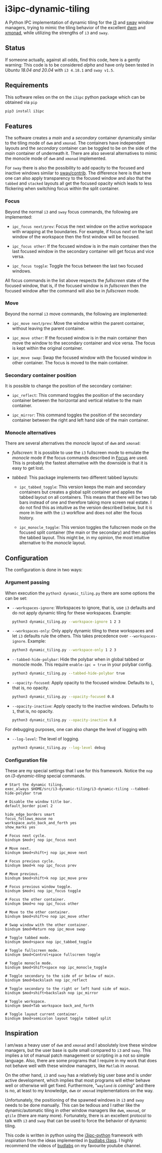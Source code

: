 # i3ipc-dynamic-tiling

A Python IPC implementation of dynamic tiling for the [i3](https://i3wm.org/)
and [sway](https://swaywm.org/) window managers, trying to mimic the tiling
behavior of the excellent [dwm](http://dwm.suckless.org/) and
[xmonad](https://xmonad.org/), while utilizing the strengths of `i3` and
`sway`.

## Status

If someone actually, against all odds, find this code, here is a gently
warning: This code is to be considered _alpha_ and have only been tested in
_Ubuntu 18.04 and 20.04_ with `i3 4.18.1` and `sway v1.5`.

## Requirements

This software relies on the on the `i3ipc` python package which can be obtained
via `pip`

```bash
pip3 install i3ipc
```

## Features

The software creates a _main_ and a _secondary_ container dynamically similar
to the tiling mode of `dwm` and `xmonad`. The containers have independent
layouts and the _secondary_ container can be toggled to be on the side of the
_main_ container of underneath it. There are also several alternatives to mimic
the monocle mode of `dwm` and `xmonad` implemented.

For `sway` there is also the possibility to add opacity to the focused and
inactive windows similar to
[sway/contrib](https://github.com/swaywm/sway/blob/master/contrib/inactive-windows-transparency.py).
The difference here is that here one can also apply transparency to the focused
window and also that the `tabbed` and `stacked` layouts all get the focused
opacity which leads to less flickering when switching focus within the split
container.

### Focus

Beyond the normal `i3` and `sway` focus commands, the following are
implemented:

+ `ipc_focus next/prev`: Focus the next window on the active workspace with
  wrapping at the boundaries. For example, if focus _next_ on the last window
  of the workspace then the first window will be focused.

+ `ipc_focus other`: If the focused window is in the main container then the
  last focused window in the secondary container will get focus and vice versa.

+ `ipc_focus toggle`: Toggle the focus between the last two focused windows.

All focus commands in the list above respects the _fullscreen_ state of the
focused window, that is, if the focused window is in _fullscreen_ then the
focused window after the command will also be in _fullscreen_ mode.

### Move

Beyond the normal `i3` move commands, the following are implemented:

+ `ipc_move next/prev`: Move the window within the parent container, without
  leaving the parent container.

+ `ipc_move other`: If the focused window is in the main container then move
  the window to the secondary container and vice versa. The focus is kept
  within the original container.

+ `ipc_move swap`: Swap the focused window with the focused window in other
  container. The focus is moved to the main container.

### Secondary container position

It is possible to change the position of the secondary container:

+ `ipc_reflect`: This command toggles the position of the secondary container
  between the horizontal and vertical relative to the main container.

+ `ipc_mirror`: This command toggles the position of the secondary container
  between the right and left hand side of the main container.

### Monocle alternatives

There are several alternatives the _monocle_ layout of `dwm` and `xmonad`:

+ _fullscreen_: It is possible to use the `i3` fullscreen mode to emulate the
  _monocle_ mode if the focus commands described in [Focus](#focus) are used.
  This is probably the fastest alternative with the downside is that it is easy
  to get lost.

+ _tabbed_: This package implements two different tabbed layouts:

  + `ipc_tabbed_toggle`: This version keeps the main and secondary containers
    but creates a global split container and applies the tabbed layout on all
    containers. This means that there will be two tab bars instead of one and
    therefore taking more screen real estate. I do not find this as intuitive
    as the version described below, but it is more in line with the `i3`
    workflow and does not alter the focus history.

  + `ipc_monocle_toggle`: This version toggles the fullscreen mode on the
    focused split container (the main or the secondary) and then applies the
    tabbed layout. This might be, in my opinion, the most intuitive alternative
    to the _monocle_ layout.


## Configuration

The configuration is done in two ways:

### Argument passing

When execution the `python3 dynamic_tiling.py` there are some options the
can be set:

- `--workspaces-ignore`: Workspaces to ignore, that is, use `i3` defaults and
  do not apply dynamic tiling for these workspaces. Example:

  ```bash
  python3 dynamic_tiling.py --workspace-ignore 1 2 3
  ```

- `--workspaces-only`: Only apply dynamic tiling to these workspaces and let
  `i3` defaults rule the others. This takes precedence over
  `--workspaces-ignore`. Example:

  ```bash
  python3 dynamic_tiling.py --workspace-only 1 2 3
  ```

- `--tabbed-hide-polybar`: Hide the polybar when in global tabbed or monocle
  mode. This require `enable-ipc = true` in your polybar config.

  ```bash
  python3 dynamic_tiling.py --tabbed-hide-polybar true
  ```

- `--opacity-focused`: Apply opacity to the focused window. Defaults to `1`,
  that is, no opacity.

  ```bash
  python3 dynamic_tiling.py --opacity-focused 0.8
  ```

- `--opacity-inactive`: Apply opacity to the inactive windows. Defaults to `1`,
  that is, no opacity.

  ```bash
  python3 dynamic_tiling.py --opacity-inactive 0.8
  ```

For debugging purposes, one can also change the level of logging with

- `--log-level`: The level of logging.

  ```bash
  python3 dynamic_tiling.py --log-level debug
  ```

### Configuration file

These are my special settings that I use for this framework. Notice the `nop`
on _i3-dynamic-tiling_ special commands.

```
# Start the dynamic tiling.
exec_always $HOME/src/i3-dynamic-tiling/i3-dynamic-tiling --tabbed-hide-polybar true

# Disable the window title bar.
default_border pixel 2

hide_edge_borders smart
focus_follows_mouse no
workspace_auto_back_and_forth yes
show_marks yes

# Focus next cycle.
bindsym $mod+j nop ipc_focus next

# Move next.
bindsym $mod+shift+j nop ipc_move next

# Focus previous cycle.
bindsym $mod+k nop ipc_focus prev

# Move previous.
bindsym $mod+shift+k nop ipc_move prev

# Focus previous window toggle.
bindsym $mod+i nop ipc_focus toggle

# Focus the other container.
bindsym $mod+o nop ipc_focus other

# Move to the other container.
bindsym $mod+shift+o nop ipc_move other

# Swap window with the other container.
bindsym $mod+Return nop ipc_move swap

# Toggle tabbed mode.
bindsym $mod+space nop ipc_tabbed_toggle

# Toggle fullscreen mode.
bindsym $mod+Control+space fullscreen toggle

# Toggle monocle mode.
bindsym $mod+Shift+space nop ipc_monocle_toggle

# Toggle secondary to the side of or below of main.
bindsym $mod+backslash nop ipc_reflect

# Toggle secondary to the right or left hand side of main.
bindsym $mod+shift+backslash nop ipc_mirror

# Toggle workspace.
bindsym $mod+Tab workspace back_and_forth

# Toggle layout current container.
bindsym $mod+semicolon layout toggle tabbed split
```

## Inspiration

I am/was a heavy user of `dwm` and `xmonad` and I absolutely love these window
managers, but the user base is quite small compared to `i3` and `sway`. This
implies a lot of manual patch management or scripting in a not so simple
language. Also, there are some programs that I require in my work that does
not behave well with these window managers, like `Matlab` in `xmonad`.

On the other hand, `i3` and `sway` has a relatively big user base and is under
active development, which implies that most programs will either behave well or
otherwise will get fixed. Furthermore, "`wayland` _is coming_" and there is no,
at least to my knowledge, `dwm` or `xmonad` implementations on the way.

Unfortunately, the positioning of the spawned windows in `i3` and `sway` needs
to be done manually. This can be tedious and I rather like the
dynamic/automatic tiling in other window managers like `dwm`, `xmonad`, or
`qtile` (there are many more). Fortunately, there is an excellent protocol to
talk with `i3` and `sway` that can be used to force the behavior of dynamic
tiling.

This code is written in python using the
[i3ipc-python](https://github.com/altdesktop/i3ipc-python) framework with
inspiration from the ideas implemented in
[budlabs i3ass](https://github.com/budlabs/i3ass). I highly recommend the videos
of [budlabs](https://www.youtube.com/channel/UCi8XrDg1bK_MJ0goOnbpTMQ) on my
favourite youtube channel.

